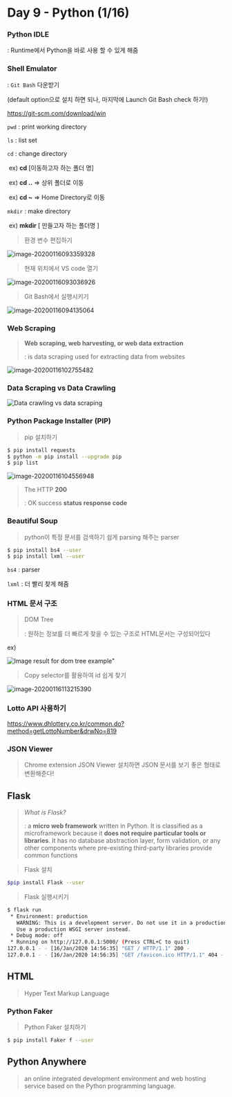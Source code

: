 # Day 9 - Python (1/16) 



### Python IDLE

: Runtime에서 Python을 바로 사용 할 수 있게 해줌



### Shell Emulator 

: `Git Bash` 다운받기 

(default option으로 설치 하면 되나, 마지막에 Launch Git Bash check 하기!)

https://git-scm.com/download/win



`pwd` : print working directory

`ls` : list set

`cd` : change directory

​      ex) **cd** [이동하고자 하는 폴더 명]

​	  ex) **cd ..** => 상위 폴더로 이동

​	  ex) **cd ~** => Home Directory로 이동

`mkdir` : make directory

​		ex) **mkdir** [ 만들고자 하는 폴더명 ]



>환경 변수 편집하기

![image-20200116093359328](images/image-20200116093359328.png)



> 현재 위치에서 VS code 열기

<img src="images\image-20200116093036926.png" alt="image-20200116093036926" style="zoom: 100%;" />



> Git Bash에서 실행시키기

![image-20200116094135064](images/image-20200116094135064.png)







### Web Scraping

> **Web scraping, web harvesting, or web data extraction**
>
> : is data scraping used for extracting data from websites

![image-20200116102755482](images/image-20200116102755482.png)



### Data Scraping vs Data Crawling

![Data crawling vs data scraping](https://22570l2e793j2oo9c81ug2nh-wpengine.netdna-ssl.com/wp-content/uploads/2016/09/Screenshot-2-e1470057550237-new.png)







### Python Package Installer  (PIP)

> pip 설치하기



```bash
$ pip install requests
$ python -m pip install --upgrade pip
$ pip list
```



![image-20200116104556948](images/image-20200116104556948.png)



> The HTTP **200**  
>
>  : OK success **status response code**





### Beautiful Soup

> python이 특정 문서를 검색하기 쉽게 parsing 해주는 parser 



```bash
$ pip install bs4 --user
$ pip install lxml --user
```

`bs4` : parser

`lxml` : 더 빨리 찾게 해줌





### HTML 문서 구조

> DOM Tree 
>
> : 원하는 정보를 더 빠르게 찾을 수 있는 구조로 HTML문서는 구성되어있다



ex)

![Image result for dom tree example"](https://www.researchgate.net/profile/Olfa_Nasraoui/publication/221417012/figure/fig2/AS:669043992322053@1536523926785/Dom-Tree-of-An-Example-Web-Page.png)





> Copy selector를 활용하여 id 쉽게 찾기
>

![image-20200116113215390](images/image-20200116113215390.png)





### Lotto API 사용하기

https://www.dhlottery.co.kr/common.do?method=getLottoNumber&drwNo=819





### JSON Viewer

> Chrome extension JSON Viewer 설치하면 JSON 문서를 보기 좋은 형태로 변환해준다!





## Flask



> *What is Flask?* 
>
> : a **micro web framework** written in Python. It is classified as a microframework because it **does not require particular tools or libraries**. It has no database abstraction layer, form validation, or any other components where pre-existing third-party libraries provide common functions



> Flask 설치

```bash
$pip install Flask --user
```





> Flask 실행시키기

```bash
$ flask run
 * Environment: production
   WARNING: This is a development server. Do not use it in a production deployment.
   Use a production WSGI server instead.
 * Debug mode: off
 * Running on http://127.0.0.1:5000/ (Press CTRL+C to quit)
127.0.0.1 - - [16/Jan/2020 14:56:35] "GET / HTTP/1.1" 200 -
127.0.0.1 - - [16/Jan/2020 14:56:35] "GET /favicon.ico HTTP/1.1" 404 -

```





## HTML

> Hyper Text Markup Language





### Python Faker

> Python Faker 설치하기

```bash
$ pip install Faker f --user
```





## Python Anywhere

>  an online integrated development environment and web hosting service based on the Python programming language.